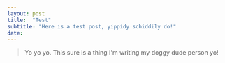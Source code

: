 ```yaml
---
layout: post
title:  "Test"
subtitle: "Here is a test post, yippidy schiddily do!"
date:   
---
```

> Yo yo yo.  This sure is a thing I'm writing my doggy dude person yo!
